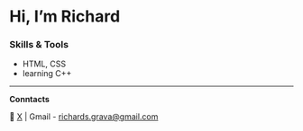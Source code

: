 # Hi, I’m Richard  

### Skills & Tools  
- HTML, CSS
- learning C++


---  

**Conntacts** 


🔗 [X](https://x.com/RGra81052544) | Gmail - richards.grava@gmail.com

